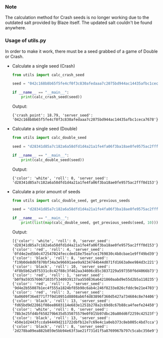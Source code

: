 ### **Note**
The calculation method for Crash seeds is no longer working due to the outdated salt provided by Blaze itself. The updated salt couldn't be found anywhere.

### **Usage of utils.py**
In order to make it work, there must be a seed grabbed of a game of Double or Crash.
* Calculate a single seed (Crash)
    ```python
    from utils import calc_crash_seed

    seed = "042c168b8b65f5fe4cf0f3c830afedaaa7c2075bd944ac14435afbc1ceca7678"

    if __name__ == "__main__":
        print(calc_crash_seed(seed))
    ```

    Output:
    ```JS
    {'crash_point': 18.79, 'server_seed': '042c168b8b65f5fe4cf0f3c830afedaaa7c2075bd944ac14435afbc1ceca7678'}
    ```

* Calculate a single seed (Double)
    ```python
    from utils import calc_double_seed

    seed = "d28341d85a7c182a6a58dfd1d4a21a1fe4fa06f3ba18ae0fe9575ac2fff0d153"

    if __name__ == "__main__":
        print(calc_double_seed(seed))
    ```

    Output:
    ```JS
    {'color': 'white', 'roll': 0, 'server_seed': 'd28341d85a7c182a6a58dfd1d4a21a1fe4fa06f3ba18ae0fe9575ac2fff0d153'}
    ```

* Calculate a prior amount of seeds
    ```python
    from utils import calc_double_seed, get_previous_seeds

    seed = "d28341d85a7c182a6a58dfd1d4a21a1fe4fa06f3ba18ae0fe9575ac2fff0d153"

    if __name__ == "__main__":
        print(list(map(calc_double_seed, get_previous_seeds(seed, 10))))
    ```

    Output:
    ```JS
    [{'color': 'white', 'roll': 0, 'server_seed': 'd28341d85a7c182a6a58dfd1d4a21a1fe4fa06f3ba18ae0fe9575ac2fff0d153'}, {'color': 'red', 'roll': 4, 'server_seed': '0fd4e2ed5b0c472547024feccded18e75eafce1769830c4b8cbae1e9ff49bd39'}, {'color': 'black', 'roll': 8, 'server_seed': 'f19b0de8d6f870bf34a3e96691aee9a9234744b44d071fd1663a0ee984d3c221'}, {'color': 'black', 'roll': 10, 'server_seed': '4f8b5b62a975331c8c42f88c3f462aa34606c85c3837229a597350f6d4066b73'}, {'color': 'red', 'roll': 1, 'server_seed': 'b0f9a5935760671035f5340939137aa550836a6421860aabd9e55d2b5a110235'}, {'color': 'red', 'roll': 7, 'server_seed': '9d4e2b55087b1ec4f555a1824bf85b98c6ab4c246f8233e826cfddc9e21e4703'}, {'color': 'red', 'roll': 3, 'server_seed': '8a0609f36e8771f7f0d10951d8808ab6f4d83896f360d5427a734604c8e74406'}, {'color': 'black', 'roll': 13, 'server_seed': 'fd65bd9d22861f08ee8603114e683e1251b278a2c69d8c67b88ca4feefe24450'}, {'color': 'white', 'roll': 0, 'server_seed': '78b3e25fd4bf658279b635d535075579e0f015b97dbc20a80dd6f2259c42523f'}, {'color': 'black', 'roll': 13, 'server_seed': '450e1d2443fccda94449d211722dbfb12e7c69e4c1a0eb373c8eb005c4bd7cca'}, {'color': 'black', 'roll': 8, 'server_seed': '2d278ba09ea882b859e5bb94e63f3ae21f731d1f5a8769967b797c5cabc356e9'}]
    ```